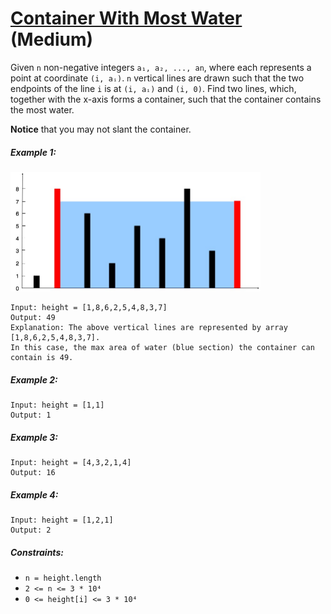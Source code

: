 # [Container With Most Water](https://leetcode.com/problems/container-with-most-water/) (Medium)

Given `n` non-negative integers `a₁, a₂, ..., an`, where each represents a point at coordinate `(i, aᵢ)`. `n` vertical lines are drawn such that the two endpoints of the line `i` is at `(i, aᵢ)` and `(i, 0)`. Find two lines, which, together with the x-axis forms a container, such that the container contains the most water.

**Notice** that you may not slant the container.

##### Example 1:

<img src="https://github.com/swiftyfinch/Leetcode/blob/main/Top%20100%20Interview%20Questions/Container%20With%20Most%20Water/Example1.jpg" width="400"/>

```
Input: height = [1,8,6,2,5,4,8,3,7]
Output: 49
Explanation: The above vertical lines are represented by array [1,8,6,2,5,4,8,3,7].
In this case, the max area of water (blue section) the container can contain is 49.
```

##### Example 2:

```
Input: height = [1,1]
Output: 1
```

##### Example 3:

```
Input: height = [4,3,2,1,4]
Output: 16
```

##### Example 4:

```
Input: height = [1,2,1]
Output: 2
```

##### Constraints:

* `n = height.length`
* `2 <= n <= 3 * 10⁴`
* `0 <= height[i] <= 3 * 10⁴`